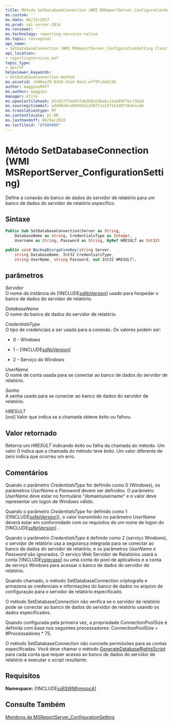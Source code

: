 ```yaml
---
title: Método SetDatabaseConnection (WMI MSReportServer_ConfigurationSetting) | Microsoft Docs
ms.custom: ''
ms.date: 06/13/2017
ms.prod: sql-server-2014
ms.reviewer: ''
ms.technology: reporting-services-native
ms.topic: conceptual
api_name:
- SetDatabaseConnection (WMI MSReportServer_ConfigurationSetting Class)
api_location:
- reportingservices.mof
topic_type:
- apiref
helpviewer_keywords:
- SetDatabaseConnection method
ms.assetid: c040aa78-92b8-41e4-9ae2-eff9fcdddc5b
author: maggiesMSFT
ms.author: maggies
manager: kfile
ms.openlocfilehash: b5c62777edd1fab2b0cb3babc13ab09f7bcf32a9
ms.sourcegitcommit: ad4d92dce894592a259721a1571b1d8736abacdb
ms.translationtype: MT
ms.contentlocale: pt-BR
ms.lasthandoff: 08/04/2020
ms.locfileid: "87684000"
---
```

# <a name="setdatabaseconnection-method-wmi-msreportserver_configurationsetting"></a>Método SetDatabaseConnection (WMI MSReportServer_ConfigurationSetting)
  Define a conexão do banco de dados do servidor de relatório para um banco de dados do servidor de relatório específico.  
  
## <a name="syntax"></a>Sintaxe  
  
```vb  
Public Sub SetDatabaseConnection(Server as String, _  
    DatabaseName as string, CredentialsType as Integer, _  
    Username as String, Password as String, ByRef HRESULT as Int32)  
```  
  
```csharp  
public void BackupEncryptionKey(string Server,   
    string DatabaseName, Int32 CredentialsType,   
    string UserName, string Password, out Int32 HRESULT);  
```  
  
## <a name="parameters"></a>parâmetros  
 *Servidor*  
 O nome da instância do [!INCLUDE[ssNoVersion](../../includes/ssnoversion-md.md)] usado para hospedar o banco de dados do servidor de relatório.  
  
 *DatabaseName*  
 O nome do banco de dados do servidor de relatório.  
  
 *CredentialsType*  
 O tipo de credenciais a ser usada para a conexão. Os valores podem ser:  
  
-   0 - Windows  
  
-   1 – [!INCLUDE[ssNoVersion](../../includes/ssnoversion-md.md)]  
  
-   2 - Serviço do Windows  
  
 *UserName*  
 O nome de conta usada para se conectar ao banco de dados do servidor de relatório.  
  
 *Senha*  
 A senha usada para se conectar ao banco de dados do servidor de relatório.  
  
 *HRESULT*  
 [out] Valor que indica se a chamada obteve êxito ou falhou.  
  
## <a name="return-value"></a>Valor retornado  
 Retorna um *HRESULT* indicando êxito ou falha da chamada do método. Um valor 0 indica que a chamada do método teve êxito. Um valor diferente de zero indica que ocorreu um erro.  
  
## <a name="remarks"></a>Comentários  
 Quando o parâmetro *CredentialsType* for definido como 0 (Windows), os parâmetros *UserName* e *Password* devem ser definidos. O parâmetro *UserName* deve estar no formulário "domain\username" e o valor deve representar um logon de Windows válido.  
  
 Quando o parâmetro *CredentialsType* for definido como 1 ([!INCLUDE[ssNoVersion](../../includes/ssnoversion-md.md)]), o valor transmitido no parâmetro *UserName* deverá estar em conformidade com os requisitos de um nome de logon do [!INCLUDE[ssNoVersion](../../includes/ssnoversion-md.md)] .  
  
 Quando o parâmetro *CredentialsType* é definido como 2 (serviço Windows), o servidor de relatório usa a segurança integrada para se conectar ao banco de dados do servidor de relatório, e os parâmetros *UserName* e *Password* são ignorados. O serviço Web Servidor de Relatórios usará a conta [!INCLUDE[vstecasp](../../includes/vstecasp-md.md)] ou uma conta do pool de aplicativos e a conta de serviço Windows para acessar o banco de dados do servidor de relatório.  
  
 Quando chamado, o método SetDatabaseConnection criptografa e armazena as credenciais e informações do banco de dados no arquivo de configuração para o servidor de relatório especificado.  
  
 O método SetDatabaseConnection não verifica se o servidor de relatório pode se conectar ao banco de dados do servidor de relatório usando os dados especificados.  
  
 Quando configurada pela primeira vez, a propriedade ConnectionPoolSize é definida com base nos seguintes processadores: ConnectionPoolSize = #Processadores * 75.  
  
 O método SetDatabaseConnection não concede permissões para as contas especificadas. Você deve chamar o método [GenerateDatabaseRightsScript](configurationsetting-method-generatedatabaserightsscript.md) para cada conta que requer acesso ao banco de dados do servidor de relatório e executar o script resultante.  
  
## <a name="requirements"></a>Requisitos  
 **Namespace:** [!INCLUDE[ssRSWMInmspcA](../../includes/ssrswminmspca-md.md)]  
  
## <a name="see-also"></a>Consulte Também  
 [Membros de MSReportServer_ConfigurationSetting](msreportserver-configurationsetting-members.md)  
  
  
